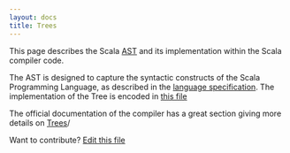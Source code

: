 ```yaml
---
layout: docs
title: Trees
---
```


This page describes the Scala [AST]() and its implementation within the Scala compiler code. 

The AST is designed to capture the syntactic constructs of the Scala Programming Language, 
as described in the [language specification](https://www.scala-lang.org/files/archive/spec/2.12/13-syntax-summary.html). The implementation of the Tree is encoded in [this file](https://github.com/scala/scala/blob/2.13.x/src/reflect/scala/reflect/internal/Trees.scala) 

The official documentation of the compiler has a great section giving more details on  [Trees](http://docs.scala-lang.org/overviews/reflection/symbols-trees-types.html)/

Want to contribute? [Edit this file](https://github.com/typelevel/scala/edit/typelevel-readme/src/main/resources/microsite/docs/trees.md)